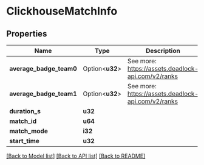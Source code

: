 # ClickhouseMatchInfo

## Properties

Name | Type | Description | Notes
------------ | ------------- | ------------- | -------------
**average_badge_team0** | Option<**u32**> | See more: <https://assets.deadlock-api.com/v2/ranks> | [optional]
**average_badge_team1** | Option<**u32**> | See more: <https://assets.deadlock-api.com/v2/ranks> | [optional]
**duration_s** | **u32** |  | 
**match_id** | **u64** |  | 
**match_mode** | **i32** |  | 
**start_time** | **u32** |  | 

[[Back to Model list]](../README.md#documentation-for-models) [[Back to API list]](../README.md#documentation-for-api-endpoints) [[Back to README]](../README.md)


